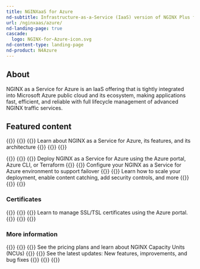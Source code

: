 ```yaml
---
title: NGINXaaS for Azure
nd-subtitle: Infrastructure-as-a-Service (IaaS) version of NGINX Plus for your Microsoft Azure application stack
url: /nginxaas/azure/
nd-landing-page: true
cascade:
  logo: NGINX-for-Azure-icon.svg
nd-content-type: landing-page
nd-product: N4Azure
---
```



## About
NGINX as a Service for Azure is an IaaS offering that is tightly integrated
into Microsoft Azure public cloud and its ecosystem, making applications fast, efficient,
and reliable with full lifecycle management of advanced NGINX traffic services.

## Featured content
{{<card-layout>}}
  {{<card-section showAsCards="true" isFeaturedSection="true">}}
    {{<card title="Overview" titleUrl="/nginxaas/azure/getting-started/" isFeatured="true" icon="unplug">}}
      Learn about NGINX as a Service for Azure, its features, and its architecture
    {{</card >}}
  {{</card-section>}}
{{</card-layout>}}


{{<card-layout>}}
  {{<card-section showAsCards="true" >}}
    {{<card title="Create a deployment" titleUrl="/nginxaas/azure/getting-started/create-deployment/" >}}
      Deploy NGINX as a Service for Azure using the Azure portal, Azure CLI, or Terraform
    {{</card>}}
    {{<card title="Disaster recovery" titleUrl="/nginx/azure/disaster-recovery/" >}}
      Configure your NGINX as a Service for Azure environment to support failover
    {{</card>}}
    {{<card title="Quickstart guides" titleUrl="/nginxaas/azure/quickstart/" >}}
      Learn how to scale your deployment, enable content catching, add security controls, and more
    {{</card>}}
  {{</card-section>}}
{{</card-layout>}}

### Certificates

{{<card-layout>}}
  {{<card-section showAsCards="true" >}}
    {{<card title="Add certificates using the Azure portal" titleUrl="/nginxaas/azure/getting-started/ssl-tls-certificates/ssl-tls-certificates-portal/" >}}
      Learn to manage SSL/TSL certificates using the Azure portal.
    {{</card>}}
  {{</card-section>}}
{{</card-layout>}}

### More information

{{<card-layout>}}
  {{<card-section showAsCards="true" >}}
    {{<card title="Billing overview" titleUrl="/nginxaas/azure/billing/overview/" >}}
      See the pricing plans and learn about NGINX Capacity Units (NCUs)
    {{</card>}}
    {{<card title="Changelog" titleUrl="/nginxaas/azure/changelog/" icon="clock-alert">}}
      See the latest updates: New features, improvements, and bug fixes
    {{</card>}}
  {{</card-section>}}
{{</card-layout>}}
